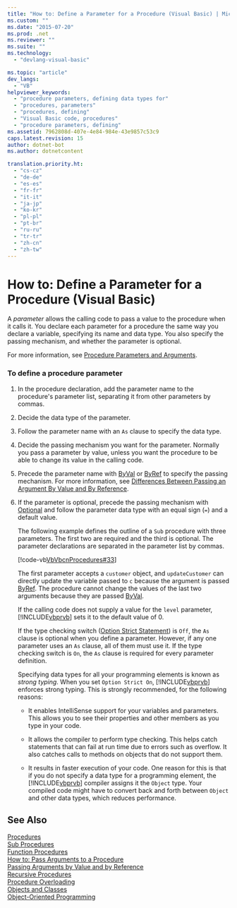 ```yaml
---
title: "How to: Define a Parameter for a Procedure (Visual Basic) | Microsoft Docs"
ms.custom: ""
ms.date: "2015-07-20"
ms.prod: .net
ms.reviewer: ""
ms.suite: ""
ms.technology: 
  - "devlang-visual-basic"

ms.topic: "article"
dev_langs: 
  - "VB"
helpviewer_keywords: 
  - "procedure parameters, defining data types for"
  - "procedures, parameters"
  - "procedures, defining"
  - "Visual Basic code, procedures"
  - "procedure parameters, defining"
ms.assetid: 7962808d-407e-4e84-984e-43e9857c53c9
caps.latest.revision: 15
author: dotnet-bot
ms.author: dotnetcontent

translation.priority.ht: 
  - "cs-cz"
  - "de-de"
  - "es-es"
  - "fr-fr"
  - "it-it"
  - "ja-jp"
  - "ko-kr"
  - "pl-pl"
  - "pt-br"
  - "ru-ru"
  - "tr-tr"
  - "zh-cn"
  - "zh-tw"
---
```

# How to: Define a Parameter for a Procedure (Visual Basic)
A *parameter* allows the calling code to pass a value to the procedure when it calls it. You declare each parameter for a procedure the same way you declare a variable, specifying its name and data type. You also specify the passing mechanism, and whether the parameter is optional.  
  
 For more information, see [Procedure Parameters and Arguments](./procedure-parameters-and-arguments.md).  
  
### To define a procedure parameter  
  
1.  In the procedure declaration, add the parameter name to the procedure's parameter list, separating it from other parameters by commas.  
  
2.  Decide the data type of the parameter.  
  
3.  Follow the parameter name with an `As` clause to specify the data type.  
  
4.  Decide the passing mechanism you want for the parameter. Normally you pass a parameter by value, unless you want the procedure to be able to change its value in the calling code.  
  
5.  Precede the parameter name with [ByVal](../../../../visual-basic/language-reference/modifiers/byval.md) or [ByRef](../../../../visual-basic/language-reference/modifiers/byref.md) to specify the passing mechanism. For more information, see [Differences Between Passing an Argument By Value and By Reference](./differences-between-passing-an-argument-by-value-and-by-reference.md).  
  
6.  If the parameter is optional, precede the passing mechanism with [Optional](../../../../visual-basic/language-reference/modifiers/optional.md) and follow the parameter data type with an equal sign (`=`) and a default value.  
  
     The following example defines the outline of a `Sub` procedure with three parameters. The first two are required and the third is optional. The parameter declarations are separated in the parameter list by commas.  
  
     [!code-vb[VbVbcnProcedures#33](./codesnippet/VisualBasic/how-to-define-a-parameter-for-a-procedure_1.vb)]  
  
     The first parameter accepts a `customer` object, and `updateCustomer` can directly update the variable passed to `c` because the argument is passed [ByRef](../../../../visual-basic/language-reference/modifiers/byref.md). The procedure cannot change the values of the last two arguments because they are passed [ByVal](../../../../visual-basic/language-reference/modifiers/byval.md).  
  
     If the calling code does not supply a value for the `level` parameter, [!INCLUDE[vbprvb](~/includes/vbprvb-md.md)] sets it to the default value of 0.  
  
     If the type checking switch ([Option Strict Statement](../../../../visual-basic/language-reference/statements/option-strict-statement.md)) is `Off`, the `As` clause is optional when you define a parameter. However, if any one parameter uses an `As` clause, all of them must use it. If the type checking switch is `On`, the `As` clause is required for every parameter definition.  
  
     Specifying data types for all your programming elements is known as *strong typing*. When you set `Option Strict On`, [!INCLUDE[vbprvb](~/includes/vbprvb-md.md)] enforces strong typing. This is strongly recommended, for the following reasons:  
  
    -   It enables IntelliSense support for your variables and parameters. This allows you to see their properties and other members as you type in your code.  
  
    -   It allows the compiler to perform type checking. This helps catch statements that can fail at run time due to errors such as overflow. It also catches calls to methods on objects that do not support them.  
  
    -   It results in faster execution of your code. One reason for this is that if you do not specify a data type for a programming element, the [!INCLUDE[vbprvb](~/includes/vbprvb-md.md)] compiler assigns it the `Object` type. Your compiled code might have to convert back and forth between `Object` and other data types, which reduces performance.  
  
## See Also  
 [Procedures](./index.md)   
 [Sub Procedures](./sub-procedures.md)   
 [Function Procedures](./function-procedures.md)   
 [How to: Pass Arguments to a Procedure](./how-to-pass-arguments-to-a-procedure.md)   
 [Passing Arguments by Value and by Reference](./passing-arguments-by-value-and-by-reference.md)   
 [Recursive Procedures](./recursive-procedures.md)   
 [Procedure Overloading](./procedure-overloading.md)   
 [Objects and Classes](../../../../visual-basic/programming-guide/language-features/objects-and-classes/index.md)   
 [Object-Oriented Programming](http://msdn.microsoft.com/library/1cf6e655-3f30-45f1-9a5d-4a88ca24a1c2)